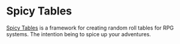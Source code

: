 # Spicy Tables

[Spicy Tables](http://mattfister.github.io/spicy-tables/) is a framework for creating random roll tables for RPG systems. The intention being to spice up your adventures.
